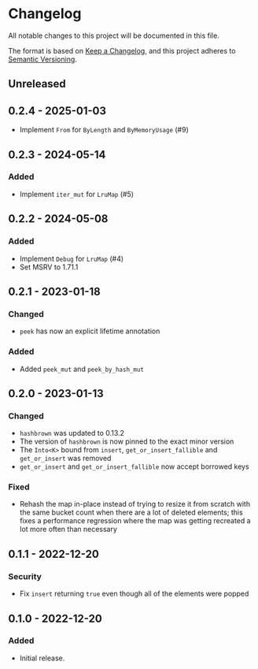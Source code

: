 # Changelog

All notable changes to this project will be documented in this file.

The format is based on [Keep a Changelog](https://keepachangelog.com/en/1.0.0/),
and this project adheres to [Semantic Versioning](https://semver.org/spec/v2.0.0.html).

## Unreleased

## 0.2.4 - 2025-01-03

- Implement `From` for `ByLength` and `ByMemoryUsage` (#9)

## 0.2.3 - 2024-05-14

### Added

- Implement `iter_mut` for `LruMap` (#5)

## 0.2.2 - 2024-05-08

### Added

- Implement `Debug` for `LruMap` (#4)
- Set MSRV to 1.71.1

## 0.2.1 - 2023-01-18

### Changed

- `peek` has now an explicit lifetime annotation

### Added

- Added `peek_mut` and `peek_by_hash_mut`

## 0.2.0 - 2023-01-13

### Changed

- `hashbrown` was updated to 0.13.2
- The version of `hashbrown` is now pinned to the exact minor version
- The `Into<K>` bound from `insert`, `get_or_insert_fallible` and `get_or_insert` was removed
- `get_or_insert` and `get_or_insert_fallible` now accept borrowed keys

### Fixed

- Rehash the map in-place instead of trying to resize it from scratch with the same bucket count
  when there are a lot of deleted elements; this fixes a performance regression where the map was
  getting recreated a lot more often than necessary

## 0.1.1 - 2022-12-20

### Security

- Fix `insert` returning `true` even though all of the elements were popped

## 0.1.0 - 2022-12-20

### Added

- Initial release.
